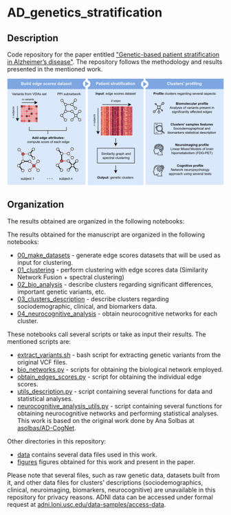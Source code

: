 # AD_genetics_stratification

## Description
Code repository for the paper entitled ["Genetic-based patient stratification in Alzheimer’s disease"](https://www.nature.com/articles/s41598-024-60707-1). The repository follows the methodology and results presented in the mentioned work.

![Image](figures/methodology.png)

## Organization
The results obtained are organized in the following notebooks:

The results obtained for the manuscript are organized in the following notebooks:

* [00_make_datasets](00_make_datasets.ipynb) - generate edge scores datasets that will be used as input for clustering.
* [01_clustering](01_clustering.ipynb) - perform clustering with edge scores data (Similarity Network Fusion + spectral clustering)
* [02_bio_analysis](02_bio_analysis.ipynb)  - describe clusters regarding significant differences, important genetic variants, etc.
* [03_clusters_description](03_clusters_description.ipynb)  - describe clusters regarding sociodemographic, clinical, and biomarkers data.
* [04_neurocognitive_analysis](04_neurocognitive_analysis.ipynb)  - obtain neurocognitive networks for each cluster.

These notebooks call several scripts or take as input their results. The mentioned scripts are:

* [extract_variants.sh](extract_variants.sh) - bash script for extracting genetic variants from the original VCF files.
* [bio_networks.py](bio_networks.py) - scripts for obtaining the biological network employed.
* [obtain_edges_scores.py](obtain_edges_scores.py) - script for obtaining the individual edge scores.
* [utils_description.py](utils_description.py) - script containing several functions for data and statistical analyses.
* [neurocognitive_analysis_utils.py](neurocognitive_analysis_utils.py) - script containing several functions for obtaining neurocognitive networks and performing statistical analyses. This work is based on the original work done by Ana Solbas at [asolbas/AD-CogNet](https://github.com/asolbas/AD-CogNet).

Other directories in this repository:

* [data](data) contains several data files used in this work.
* [figures](figures) figures obtained for this work and present in the paper.

Please note that several files, such as raw genetic data, datasets built from it, and other data files for clusters' descriptions (sociodemographics, clinical, neuroimaging, biomarkers, neurocognitive) are unavailable in this repository for privacy reasons. ADNI data can be accessed under formal request at [adni.loni.usc.edu/data-samples/access-data](https://adni.loni.usc.edu/data-samples/access-data/).

